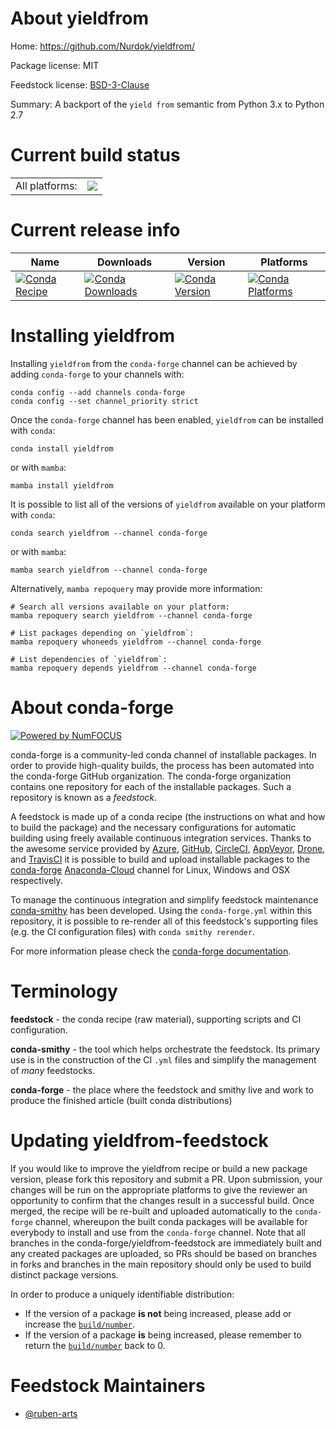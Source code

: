 About yieldfrom
===============

Home: https://github.com/Nurdok/yieldfrom/

Package license: MIT

Feedstock license: [BSD-3-Clause](https://github.com/conda-forge/yieldfrom-feedstock/blob/main/LICENSE.txt)

Summary: A backport of the `yield from` semantic from Python 3.x to Python 2.7

Current build status
====================


<table><tr><td>All platforms:</td>
    <td>
      <a href="https://dev.azure.com/conda-forge/feedstock-builds/_build/latest?definitionId=16233&branchName=main">
        <img src="https://dev.azure.com/conda-forge/feedstock-builds/_apis/build/status/yieldfrom-feedstock?branchName=main">
      </a>
    </td>
  </tr>
</table>

Current release info
====================

| Name | Downloads | Version | Platforms |
| --- | --- | --- | --- |
| [![Conda Recipe](https://img.shields.io/badge/recipe-yieldfrom-green.svg)](https://anaconda.org/conda-forge/yieldfrom) | [![Conda Downloads](https://img.shields.io/conda/dn/conda-forge/yieldfrom.svg)](https://anaconda.org/conda-forge/yieldfrom) | [![Conda Version](https://img.shields.io/conda/vn/conda-forge/yieldfrom.svg)](https://anaconda.org/conda-forge/yieldfrom) | [![Conda Platforms](https://img.shields.io/conda/pn/conda-forge/yieldfrom.svg)](https://anaconda.org/conda-forge/yieldfrom) |

Installing yieldfrom
====================

Installing `yieldfrom` from the `conda-forge` channel can be achieved by adding `conda-forge` to your channels with:

```
conda config --add channels conda-forge
conda config --set channel_priority strict
```

Once the `conda-forge` channel has been enabled, `yieldfrom` can be installed with `conda`:

```
conda install yieldfrom
```

or with `mamba`:

```
mamba install yieldfrom
```

It is possible to list all of the versions of `yieldfrom` available on your platform with `conda`:

```
conda search yieldfrom --channel conda-forge
```

or with `mamba`:

```
mamba search yieldfrom --channel conda-forge
```

Alternatively, `mamba repoquery` may provide more information:

```
# Search all versions available on your platform:
mamba repoquery search yieldfrom --channel conda-forge

# List packages depending on `yieldfrom`:
mamba repoquery whoneeds yieldfrom --channel conda-forge

# List dependencies of `yieldfrom`:
mamba repoquery depends yieldfrom --channel conda-forge
```


About conda-forge
=================

[![Powered by
NumFOCUS](https://img.shields.io/badge/powered%20by-NumFOCUS-orange.svg?style=flat&colorA=E1523D&colorB=007D8A)](https://numfocus.org)

conda-forge is a community-led conda channel of installable packages.
In order to provide high-quality builds, the process has been automated into the
conda-forge GitHub organization. The conda-forge organization contains one repository
for each of the installable packages. Such a repository is known as a *feedstock*.

A feedstock is made up of a conda recipe (the instructions on what and how to build
the package) and the necessary configurations for automatic building using freely
available continuous integration services. Thanks to the awesome service provided by
[Azure](https://azure.microsoft.com/en-us/services/devops/), [GitHub](https://github.com/),
[CircleCI](https://circleci.com/), [AppVeyor](https://www.appveyor.com/),
[Drone](https://cloud.drone.io/welcome), and [TravisCI](https://travis-ci.com/)
it is possible to build and upload installable packages to the
[conda-forge](https://anaconda.org/conda-forge) [Anaconda-Cloud](https://anaconda.org/)
channel for Linux, Windows and OSX respectively.

To manage the continuous integration and simplify feedstock maintenance
[conda-smithy](https://github.com/conda-forge/conda-smithy) has been developed.
Using the ``conda-forge.yml`` within this repository, it is possible to re-render all of
this feedstock's supporting files (e.g. the CI configuration files) with ``conda smithy rerender``.

For more information please check the [conda-forge documentation](https://conda-forge.org/docs/).

Terminology
===========

**feedstock** - the conda recipe (raw material), supporting scripts and CI configuration.

**conda-smithy** - the tool which helps orchestrate the feedstock.
                   Its primary use is in the construction of the CI ``.yml`` files
                   and simplify the management of *many* feedstocks.

**conda-forge** - the place where the feedstock and smithy live and work to
                  produce the finished article (built conda distributions)


Updating yieldfrom-feedstock
============================

If you would like to improve the yieldfrom recipe or build a new
package version, please fork this repository and submit a PR. Upon submission,
your changes will be run on the appropriate platforms to give the reviewer an
opportunity to confirm that the changes result in a successful build. Once
merged, the recipe will be re-built and uploaded automatically to the
`conda-forge` channel, whereupon the built conda packages will be available for
everybody to install and use from the `conda-forge` channel.
Note that all branches in the conda-forge/yieldfrom-feedstock are
immediately built and any created packages are uploaded, so PRs should be based
on branches in forks and branches in the main repository should only be used to
build distinct package versions.

In order to produce a uniquely identifiable distribution:
 * If the version of a package **is not** being increased, please add or increase
   the [``build/number``](https://docs.conda.io/projects/conda-build/en/latest/resources/define-metadata.html#build-number-and-string).
 * If the version of a package **is** being increased, please remember to return
   the [``build/number``](https://docs.conda.io/projects/conda-build/en/latest/resources/define-metadata.html#build-number-and-string)
   back to 0.

Feedstock Maintainers
=====================

* [@ruben-arts](https://github.com/ruben-arts/)

